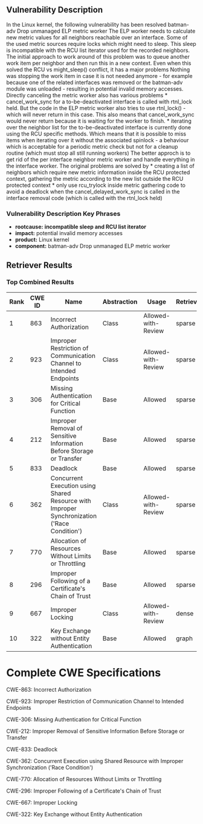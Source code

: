 ## Vulnerability Description
In the Linux kernel, the following vulnerability has been resolved batman-adv Drop unmanaged ELP metric worker The ELP worker needs to calculate new metric values for all neighbors reachable over an interface. Some of the used metric sources require locks which might need to sleep. This sleep is incompatible with the RCU list iterator used for the recorded neighbors. The initial approach to work around of this problem was to queue another work item per neighbor and then run this in a new context. Even when this solved the RCU vs might_sleep() conflict, it has a major problems Nothing was stopping the work item in case it is not needed anymore - for example because one of the related interfaces was removed or the batman-adv module was unloaded - resulting in potential invalid memory accesses. Directly canceling the metric worker also has various problems * cancel_work_sync for a to-be-deactivated interface is called with rtnl_lock held. But the code in the ELP metric worker also tries to use rtnl_lock() - which will never return in this case. This also means that cancel_work_sync would never return because it is waiting for the worker to finish. * iterating over the neighbor list for the to-be-deactivated interface is currently done using the RCU specific methods. Which means that it is possible to miss items when iterating over it without the associated spinlock - a behaviour which is acceptable for a periodic metric check but not for a cleanup routine (which must stop all still running workers) The better approch is to get rid of the per interface neighbor metric worker and handle everything in the interface worker. The original problems are solved by * creating a list of neighbors which require new metric information inside the RCU protected context, gathering the metric according to the new list outside the RCU protected context * only use rcu_trylock inside metric gathering code to avoid a deadlock when the cancel_delayed_work_sync is called in the interface removal code (which is called with the rtnl_lock held)

### Vulnerability Description Key Phrases
- **rootcause:** **incompatible sleep and RCU list iterator**
- **impact:** potential invalid memory accesses
- **product:** Linux kernel
- **component:** batman-adv Drop unmanaged ELP metric worker

## Retriever Results

### Top Combined Results

| Rank | CWE ID | Name | Abstraction | Usage  | Retrievers | Individual Scores |
|------|--------|------|-------------|-------|------------|-------------------|
| 1 | 863 | Incorrect Authorization | Class | Allowed-with-Review | sparse | 1.574 |
| 2 | 923 | Improper Restriction of Communication Channel to Intended Endpoints | Class | Allowed-with-Review | sparse | 1.522 |
| 3 | 306 | Missing Authentication for Critical Function | Base | Allowed | sparse | 1.522 |
| 4 | 212 | Improper Removal of Sensitive Information Before Storage or Transfer | Base | Allowed | sparse | 1.516 |
| 5 | 833 | Deadlock | Base | Allowed | sparse | 1.502 |
| 6 | 362 | Concurrent Execution using Shared Resource with Improper Synchronization ('Race Condition') | Class | Allowed-with-Review | sparse | 1.492 |
| 7 | 770 | Allocation of Resources Without Limits or Throttling | Base | Allowed | sparse | 1.490 |
| 8 | 296 | Improper Following of a Certificate's Chain of Trust | Base | Allowed | sparse | 1.489 |
| 9 | 667 | Improper Locking | Class | Allowed-with-Review | dense | 0.471 |
| 10 | 322 | Key Exchange without Entity Authentication | Base | Allowed | graph | 0.003 |



# Complete CWE Specifications

CWE-863: Incorrect Authorization

CWE-923: Improper Restriction of Communication Channel to Intended Endpoints

CWE-306: Missing Authentication for Critical Function

CWE-212: Improper Removal of Sensitive Information Before Storage or Transfer

CWE-833: Deadlock

CWE-362: Concurrent Execution using Shared Resource with Improper Synchronization ('Race Condition')

CWE-770: Allocation of Resources Without Limits or Throttling

CWE-296: Improper Following of a Certificate's Chain of Trust

CWE-667: Improper Locking

CWE-322: Key Exchange without Entity Authentication